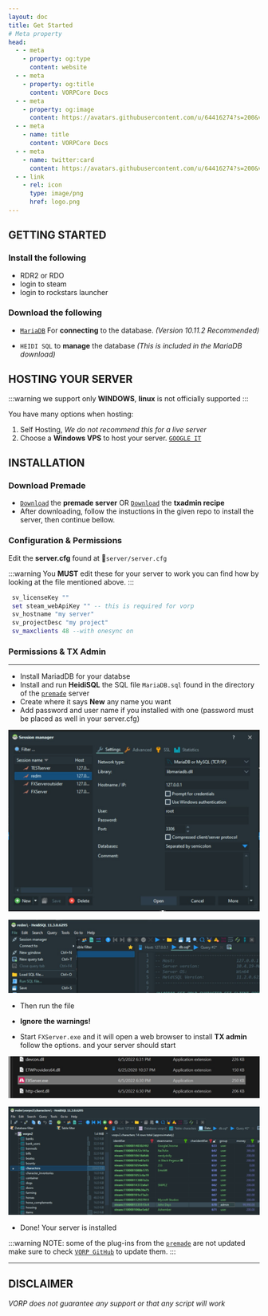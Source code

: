 ```yaml
---
layout: doc
title: Get Started
# Meta property
head:
  - - meta
    - property: og:type
      content: website
  - - meta
    - property: og:title
      content: VORPCore Docs
  - - meta
    - property: og:image
      content: https://avatars.githubusercontent.com/u/64416274?s=200&v=4
  - - meta
    - name: title
      content: VORPCore Docs
  - - meta
    - name: twitter:card
      content: https://avatars.githubusercontent.com/u/64416274?s=200&v=4
  - - link
    - rel: icon
      type: image/png
      href: logo.png
---
```


## **GETTING STARTED**

### Install the following
- RDR2 or RDO <Badge type="warning" text="Both work for RedM" /><Badge type="tip" text="RDO is cheaper!" />
- login to steam <Badge type="tip" text="Required in all cases" />
- login to rockstars launcher <Badge type="info" text="Only if purchased on Rockstar" />

### Download the following

- [`MariaDB`](https://mariadb.org/download) For **connecting** to the database. _(Version 10.11.2 Recommended)_ <Badge type="warning" text="MySQL is not supported" />

- `HEIDI SQL` to **manage** the database _(This is included in the MariaDB download)_

## **HOSTING YOUR SERVER**
:::warning
we support only **WINDOWS**, **linux** is not officially supported
:::

You have many options when hosting:
1. Self Hosting, _We do not recommend this for a live server_
2. Choose a **Windows VPS** to host your server. [`GOOGLE IT`](https://www.google.com)


## INSTALLATION

### Download Premade
- [`Download`](https://github.com/VORPCORE/vorp_pre-made) the **premade server** OR [`Download`](https://github.com/VORPCORE/VORP_txAdmin) the **txadmin recipe**
- After downloading, follow the instuctions in the given repo to install the server, then continue bellow.

### Configuration & Permissions

Edit the **server.cfg** found at 📁``server/server.cfg``

:::warning
 You **MUST** edit these for your server to work you can find how by looking at the file mentioned above.
:::

```lua
 sv_licenseKey ""
 set steam_webApiKey "" -- this is required for vorp
 sv_hostname "my server" 
 sv_projectDesc "my project"
 sv_maxclients 48 --with onesync on 

```

### Permissions & TX Admin
---

- Install MariadDB for your databse
- Install and run   **HeidiSQL** the SQL file  `MariaDB.sql` found in the directory of the [`premade`](https://github.com/VORPCORE/vorp_pre-made) server
- Create where it says **New** any name you want
- Add password and user name if you installed with one (password must be placed as well in your server.cfg)

![image](./public/guide/database.jpg)

![image](./public/guide/database_a.jpg)


- Then run the file
- **Ignore the warnings!**


- Start `FXServer.exe` and it will open a web browser to install **TX admin** follow the options. and your server should start


![image](./public/guide/fxserver.jpg)



![image](./public/guide/database_b.jpg)


- Done! Your server is installed


:::warning
 NOTE: some of the plug-ins from the [`premade`](https://github.com/VORPCORE/vorp_pre-made) are not updated make sure to check [`VORP GitHub`](https://github.com/VORPCORE) to update them.
:::

---

## DISCLAIMER

_VORP does not guarantee any support or that any script will work_



